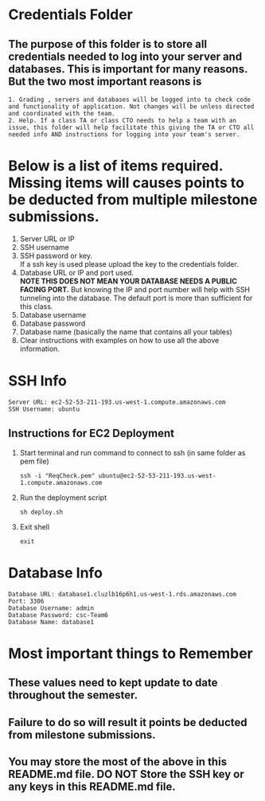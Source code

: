 # Credentials Folder

## The purpose of this folder is to store all credentials needed to log into your server and databases. This is important for many reasons. But the two most important reasons is
    1. Grading , servers and databases will be logged into to check code and functionality of application. Not changes will be unless directed and coordinated with the team.
    2. Help. If a class TA or class CTO needs to help a team with an issue, this folder will help facilitate this giving the TA or CTO all needed info AND instructions for logging into your team's server. 


# Below is a list of items required. Missing items will causes points to be deducted from multiple milestone submissions.

1. Server URL or IP
2. SSH username
3. SSH password or key.
    <br> If a ssh key is used please upload the key to the credentials folder.
4. Database URL or IP and port used.
    <br><strong> NOTE THIS DOES NOT MEAN YOUR DATABASE NEEDS A PUBLIC FACING PORT.</strong> But knowing the IP and port number will help with SSH tunneling into the database. The default port is more than sufficient for this class.
5. Database username
6. Database password
7. Database name (basically the name that contains all your tables)
8. Clear instructions with examples on how to use all the above information.

# SSH Info

    Server URL: ec2-52-53-211-193.us-west-1.compute.amazonaws.com
    SSH Username: ubuntu

## Instructions for EC2 Deployment

1) Start terminal and run command to connect to ssh (in same folder as pem file)

    ```
    ssh -i "ReqCheck.pem" ubuntu@ec2-52-53-211-193.us-west-1.compute.amazonaws.com
    ```

2) Run the deployment script

    ```
    sh deploy.sh 
    ```

3) Exit shell

    ```
    exit
    ```

# Database Info

    Database URL: database1.cluzlb16p6h1.us-west-1.rds.amazonaws.com
    Port: 3306
    Database Username: admin
    Database Password: csc-Team6
    Database Name: database1

# Most important things to Remember
## These values need to kept update to date throughout the semester. <br>
## <strong>Failure to do so will result it points be deducted from milestone submissions.</strong><br>
## You may store the most of the above in this README.md file. DO NOT Store the SSH key or any keys in this README.md file.
